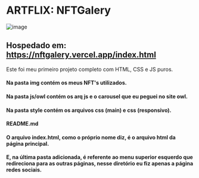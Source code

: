 # ARTFLIX: NFTGalery

![image](https://user-images.githubusercontent.com/74994097/196303588-4e3f0957-0bc2-4d18-9e86-0ecdade48699.png)

## Hospedado em: https://nftgalery.vercel.app/index.html

Este foi meu primeiro projeto completo com HTML, CSS e JS puros.

#### Na pasta img contém os meus NFT's utilizados.

#### Na pasta js/owl contém os arq js e o carousel que eu peguei no site owl.

#### Na pasta style contém os arquivos css (main) e css (responsivo).

#### README.md

#### O arquivo index.html, como o próprio nome diz, é o arquivo html da página principal.

#### E, na última pasta adicionada, é referente ao menu superior esquerdo que redireciona para as outras páginas, nesse diretório eu fiz apenas a página redes sociais.
